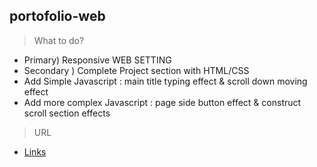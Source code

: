 ## portofolio-web

>What to do? 
+ Primary) Responsive WEB SETTING
+ Secondary ) Complete Project section with HTML/CSS
+ Add Simple Javascript : main title typing effect & scroll down moving effect
+ Add more complex Javascript : page side button effect & construct scroll section effects

>URL
- [Links](https://wonjunyou.github.io/web-portfolio/)

